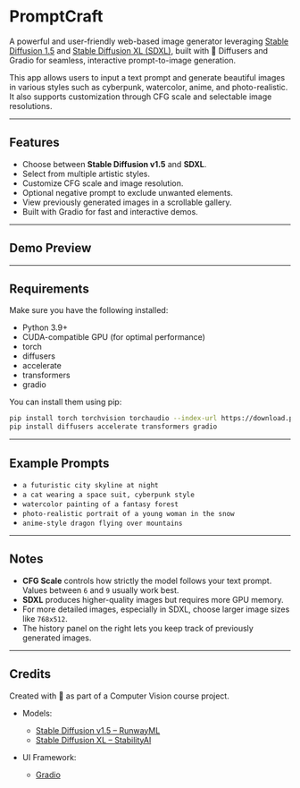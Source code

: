 # PromptCraft

A powerful and user-friendly web-based image generator leveraging [Stable Diffusion 1.5](https://huggingface.co/runwayml/stable-diffusion-v1-5) and [Stable Diffusion XL (SDXL)](https://huggingface.co/stabilityai/stable-diffusion-xl-base-1.0), built with 🤗 Diffusers and Gradio for seamless, interactive prompt-to-image generation.

This app allows users to input a text prompt and generate beautiful images in various styles such as cyberpunk, watercolor, anime, and photo-realistic. It also supports customization through CFG scale and selectable image resolutions.

---

##  Features

-  Choose between **Stable Diffusion v1.5** and **SDXL**.
-  Select from multiple artistic styles.
-  Customize CFG scale and image resolution.
-  Optional negative prompt to exclude unwanted elements.
-  View previously generated images in a scrollable gallery.
-  Built with Gradio for fast and interactive demos.

---

##  Demo Preview



---

##  Requirements

Make sure you have the following installed:

- Python 3.9+
- CUDA-compatible GPU (for optimal performance)
- torch
- diffusers
- accelerate
- transformers
- gradio

You can install them using pip:

```bash
pip install torch torchvision torchaudio --index-url https://download.pytorch.org/whl/cu118
pip install diffusers accelerate transformers gradio
```

--- 
##  Example Prompts

- `a futuristic city skyline at night`
- `a cat wearing a space suit, cyberpunk style`
- `watercolor painting of a fantasy forest`
- `photo-realistic portrait of a young woman in the snow`
- `anime-style dragon flying over mountains`
---
##  Notes

- **CFG Scale** controls how strictly the model follows your text prompt. Values between `6` and `9` usually work best.
- **SDXL** produces higher-quality images but requires more GPU memory.
- For more detailed images, especially in SDXL, choose larger image sizes like `768x512`.
- The history panel on the right lets you keep track of previously generated images.

---

##  Credits

Created with 💜 as part of a Computer Vision course project.

- Models:
  - [Stable Diffusion v1.5 – RunwayML](https://huggingface.co/runwayml/stable-diffusion-v1-5)
  - [Stable Diffusion XL – StabilityAI](https://huggingface.co/stabilityai/stable-diffusion-xl-base-1.0)

- UI Framework:
  - [Gradio](https://gradio.app/)

